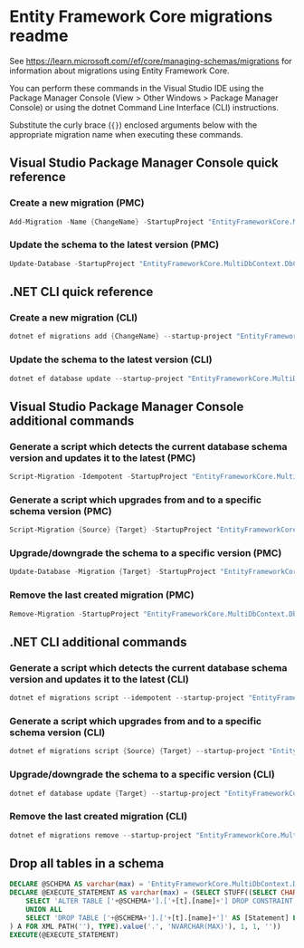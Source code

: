 # Entity Framework Core migrations readme

See <https://learn.microsoft.com//ef/core/managing-schemas/migrations> for information about migrations using Entity Framework Core.

You can perform these commands in the Visual Studio IDE using the Package Manager Console (View > Other Windows > Package Manager Console) or using the dotnet Command Line Interface (CLI) instructions.

Substitute the curly brace (`{}`) enclosed arguments below with the appropriate migration name when executing these commands.

## Visual Studio Package Manager Console quick reference

### Create a new migration (PMC)

```powershell
Add-Migration -Name {ChangeName} -StartupProject "EntityFrameworkCore.MultiDbContext.DbContextInterface.Api" -Project "EntityFrameworkCore.MultiDbContext.DbContextInterface.Infrastructure" -Context "ApplicationDbContext" 
```

### Update the schema to the latest version (PMC)

```powershell
Update-Database -StartupProject "EntityFrameworkCore.MultiDbContext.DbContextInterface.Api" -Project "EntityFrameworkCore.MultiDbContext.DbContextInterface.Infrastructure" -Context "ApplicationDbContext" 
```

## .NET CLI quick reference

### Create a new migration (CLI)

```powershell
dotnet ef migrations add {ChangeName} --startup-project "EntityFrameworkCore.MultiDbContext.DbContextInterface.Api" --project "EntityFrameworkCore.MultiDbContext.DbContextInterface.Infrastructure" --context "ApplicationDbContext"
```

### Update the schema to the latest version (CLI)

```powershell
dotnet ef database update --startup-project "EntityFrameworkCore.MultiDbContext.DbContextInterface.Api" --project "EntityFrameworkCore.MultiDbContext.DbContextInterface.Infrastructure" --context "ApplicationDbContext"
```

## Visual Studio Package Manager Console additional commands

### Generate a script which detects the current database schema version and updates it to the latest (PMC)

```powershell
Script-Migration -Idempotent -StartupProject "EntityFrameworkCore.MultiDbContext.DbContextInterface.Api" -Project "EntityFrameworkCore.MultiDbContext.DbContextInterface.Infrastructure" -Context "ApplicationDbContext" 
```

### Generate a script which upgrades from and to a specific schema version (PMC)

```powershell
Script-Migration {Source} {Target} -StartupProject "EntityFrameworkCore.MultiDbContext.DbContextInterface.Api" -Project "EntityFrameworkCore.MultiDbContext.DbContextInterface.Infrastructure" -Context "ApplicationDbContext" 
```

### Upgrade/downgrade the schema to a specific version (PMC)

```powershell
Update-Database -Migration {Target} -StartupProject "EntityFrameworkCore.MultiDbContext.DbContextInterface.Api" -Project "EntityFrameworkCore.MultiDbContext.DbContextInterface.Infrastructure" -Context "ApplicationDbContext" 
```

### Remove the last created migration (PMC)

```powershell
Remove-Migration -StartupProject "EntityFrameworkCore.MultiDbContext.DbContextInterface.Api" -Project "EntityFrameworkCore.MultiDbContext.DbContextInterface.Infrastructure" -Context "ApplicationDbContext" 
```

## .NET CLI additional commands

### Generate a script which detects the current database schema version and updates it to the latest (CLI)

```powershell
dotnet ef migrations script --idempotent --startup-project "EntityFrameworkCore.MultiDbContext.DbContextInterface.Api" --project "EntityFrameworkCore.MultiDbContext.DbContextInterface.Infrastructure" --context "ApplicationDbContext"
```

### Generate a script which upgrades from and to a specific schema version (CLI)

```powershell
dotnet ef migrations script {Source} {Target} --startup-project "EntityFrameworkCore.MultiDbContext.DbContextInterface.Api" --project "EntityFrameworkCore.MultiDbContext.DbContextInterface.Infrastructure" --context "ApplicationDbContext"
```

### Upgrade/downgrade the schema to a specific version (CLI)

```powershell
dotnet ef database update {Target} --startup-project "EntityFrameworkCore.MultiDbContext.DbContextInterface.Api" --project "EntityFrameworkCore.MultiDbContext.DbContextInterface.Infrastructure" --context "ApplicationDbContext"
```

### Remove the last created migration (CLI)

```powershell
dotnet ef migrations remove --startup-project "EntityFrameworkCore.MultiDbContext.DbContextInterface.Api" --project "EntityFrameworkCore.MultiDbContext.DbContextInterface.Infrastructure" --context "ApplicationDbContext"
```

## Drop all tables in a schema

```sql
DECLARE @SCHEMA AS varchar(max) = 'EntityFrameworkCore.MultiDbContext.DbContextInterface'
DECLARE @EXECUTE_STATEMENT AS varchar(max) = (SELECT STUFF((SELECT CHAR(13) + CHAR(10) + [Statement] FROM (
    SELECT 'ALTER TABLE ['+@SCHEMA+'].['+[t].[name]+'] DROP CONSTRAINT ['+[fk].[name]+']' AS [Statement] FROM [sys].[foreign_keys] AS [fk] INNER JOIN [sys].[tables] AS [t] ON [t].[object_id] = [fk].[parent_object_id] INNER JOIN [sys].[schemas] AS [s] ON [s].[schema_id] = [t].[schema_id] WHERE [s].[name] = @SCHEMA
    UNION ALL
    SELECT 'DROP TABLE ['+@SCHEMA+'].['+[t].[name]+']' AS [Statement] FROM [sys].[tables] AS [t] INNER JOIN [sys].[schemas] AS [s] ON [s].[schema_id] = [t].[schema_id] WHERE [s].[name] = @SCHEMA
) A FOR XML PATH(''), TYPE).value('.', 'NVARCHAR(MAX)'), 1, 1, ''))
EXECUTE(@EXECUTE_STATEMENT)
```
